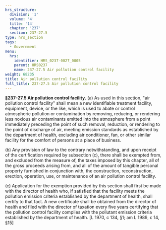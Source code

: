 ```yaml
---
hrs_structure:
  division: '1'
  volume: '4'
  title: '14'
  chapter: '237'
  section: 237-27.5
type: hrs_section
tags:
  - Government
menu:
  hrs:
    identifier: HRS_0237-0027_0005
    parent: HRS0237
    name: 237-27.5 Air pollution control facility
weight: 68235
title: Air pollution control facility
full_title: 237-27.5 Air pollution control facility
---
```

**§237-27.5 Air pollution control facility.** (a) As used in this section, "air pollution control facility" shall mean a new identifiable treatment facility, equipment, device, or the like, which is used to abate or control atmospheric pollution or contamination by removing, reducing, or rendering less noxious air contaminants emitted into the atmosphere from a point immediately preceding the point of such removal, reduction, or rendering to the point of discharge of air, meeting emission standards as established by the department of health, excluding air conditioner, fan, or other similar facility for the comfort of persons at a place of business.

(b) Any provision of law to the contrary notwithstanding, and upon receipt of the certification required by subsection (c), there shall be exempted from, and excluded from the measure of, the taxes imposed by this chapter, all of the gross proceeds arising from, and all of the amount of tangible personal property furnished in conjunction with, the construction, reconstruction, erection, operation, use, or maintenance of an air pollution control facility.

(c) Application for the exemption provided by this section shall first be made with the director of health who, if satisfied that the facility meets the pollution emission criteria established by the department of health, shall certify to that fact. A new certificate shall be obtained from the director of health and filed with the director of taxation every five years certifying that the pollution control facility complies with the pollutant emission criteria established by the department of health. [L 1970, c 134, §1; am L 1989, c 14, §15]